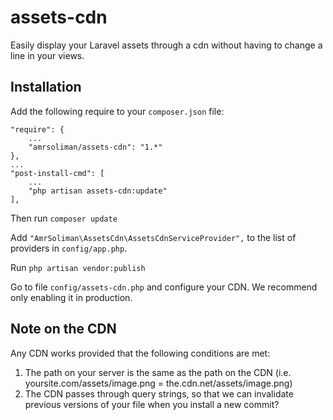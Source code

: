 # assets-cdn
Easily display your Laravel assets through a cdn without having to change a line in your views.

## Installation
Add the following require to your `composer.json` file:

	"require": {
		...
		"amrsoliman/assets-cdn": "1.*"
	},
	...
    "post-install-cmd": [
    	...
    	"php artisan assets-cdn:update"
    ],

Then run `composer update`

Add `"AmrSoliman\AssetsCdn\AssetsCdnServiceProvider",` to the list of providers in `config/app.php`.

Run `php artisan vendor:publish`

Go to file `config/assets-cdn.php` and configure your CDN. We recommend only enabling it in production.

## Note on the CDN
Any CDN works provided that the following conditions are met:

1. The path on your server is the same as the path on the CDN (i.e. yoursite.com/assets/image.png = the.cdn.net/assets/image.png)
2. The CDN passes through query strings, so that we can invalidate previous versions of your file when you install a new commit?